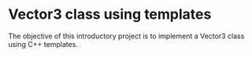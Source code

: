 # Vector3 class using templates

The objective of this introductory project is to implement a Vector3 class using C++ templates.